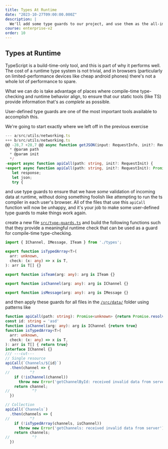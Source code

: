 ```yaml
---
title: Types At Runtime
date: "2023-10-27T09:00:00.000Z"
description: |
  We'll add some type guards to our project, and use them as the all-important "glue" joining compile-time type-checking and runtime behavior
course: enterprise-v2
order: 10
---
```


## Types at Runtime

TypeScript is a build-time-only tool, and this is part of why it performs well.
The cost of a runtime type system is not trivial, and in browsers (particularly
on limited-performance devices like cheap android phones) there's not a whole
lot of performance to spare.

What we can do is take advantage of places where compile-time type-checking and
runtime behavior align, to ensure that our static tools (like TS) provide
information that's as _complete_ as possible.

User-defined type guards are one of the most important tools available to
accomplish this.

We're going to start exactly where we left off in the previous exercise

```ts
--- a/src/utils/networking.ts
+++ b/src/utils/networking.ts
@@ -28,7 +28,7 @@ async function getJSON(input: RequestInfo, init?: RequestInit) {
  * @param path
  * @param init
  */
-export async function apiCall(path: string, init?: RequestInit) {
+export async function apiCall(path: string, init?: RequestInit): Promise<unknown> {
   let response;
   let json;
   try {
```

and use type guards to ensure that we have _some_ validation of incoming
data at runtime, without doing something foolish like attempting to
run the ts compiler in each user's browser. All of the files that use this `apiCall` function will now be unhappy, and it's your job to make some user-defined type guards to make things work again.

create a new file [`src/type-guards.ts`](../src/type-guards.ts) and build
the following functions such that they provide a meaningful runtime check that can be used as a guard for compile-time type-checking.

```ts
import { IChannel, IMessage, ITeam } from './types';

export function isTypedArray<T>(
  arr: unknown,
  check: (x: any) => x is T,
): arr is T[] {}

export function isTeam(arg: any): arg is ITeam {}

export function isChannel(arg: any): arg is IChannel {}

export function isMessage(arg: any): arg is IMessage {}
```

and then apply these guards for all files in the [`/src/data/`](../src/data) folder using patterns like

```ts twoslash
function apiCall(path: string): Promise<unknown> {return Promise.resolve(null as unknown)}
const id: string = 'asd'
function isChannel(arg: any): arg is IChannel {return true}
function isTypedArray<T>(
  arr: unknown,
  check: (x: any) => x is T,
): arr is T[] { return true}
interface IChannel {}
/// ---cut---
// Single resource
apiCall(`Channels/${id}`)
  .then(channel => {
//         ^?
    if (!isChannel(channel))
      throw new Error('getChannelById: received invalid data from server')
    return channel;
//          ^?
  })

// Collection
apiCall(`Channels`)
  .then(channels => {
//         ^?
    if (!isTypedArray(channels, isChannel))
      throw new Error('getChannels: received invalid data from server')
    return channels;
//          ^?
  })

```
